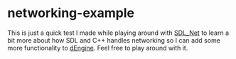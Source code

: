 # networking-example

This is just a quick test I made while playing around with [SDL_Net](https://github.com/libsdl-org/SDL_net) to learn a bit more about how SDL and C++ handles networking so I can add some more functionality to [dEngine](https://github.com/DCCoder90/dengine).  Feel free to play around with it.

